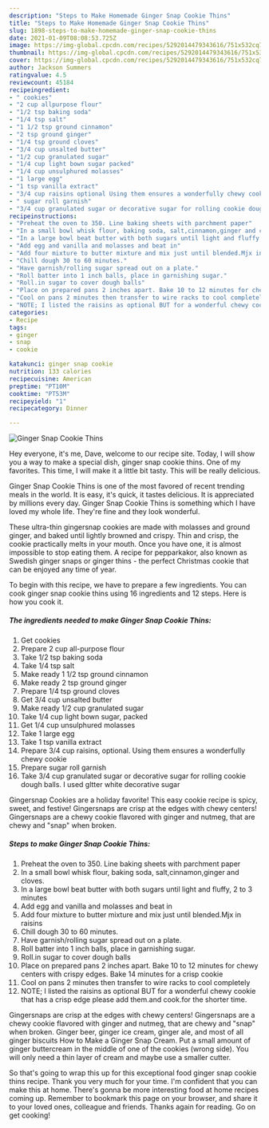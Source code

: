 ```yaml
---
description: "Steps to Make Homemade Ginger Snap Cookie Thins"
title: "Steps to Make Homemade Ginger Snap Cookie Thins"
slug: 1898-steps-to-make-homemade-ginger-snap-cookie-thins
date: 2021-01-09T08:08:53.725Z
image: https://img-global.cpcdn.com/recipes/5292014479343616/751x532cq70/ginger-snap-cookie-thins-recipe-main-photo.jpg
thumbnail: https://img-global.cpcdn.com/recipes/5292014479343616/751x532cq70/ginger-snap-cookie-thins-recipe-main-photo.jpg
cover: https://img-global.cpcdn.com/recipes/5292014479343616/751x532cq70/ginger-snap-cookie-thins-recipe-main-photo.jpg
author: Jackson Summers
ratingvalue: 4.5
reviewcount: 45184
recipeingredient:
- " cookies"
- "2 cup allpurpose flour"
- "1/2 tsp baking soda"
- "1/4 tsp salt"
- "1 1/2 tsp ground cinnamon"
- "2 tsp ground ginger"
- "1/4 tsp ground cloves"
- "3/4 cup unsalted butter"
- "1/2 cup granulated sugar"
- "1/4 cup light bown sugar packed"
- "1/4 cup unsulphured molasses"
- "1 large egg"
- "1 tsp vanilla extract"
- "3/4 cup raisins optional Using them ensures a wonderfully chewy cookie"
- " sugar roll garnish"
- "3/4 cup granulated sugar or decorative sugar for rolling cookie dough balls I used gltter white decorative sugar"
recipeinstructions:
- "Preheat the oven to 350. Line baking sheets with parchment paper"
- "In a small bowl whisk flour, baking soda, salt,cinnamon,ginger and cloves."
- "In a large bowl beat butter with both sugars until light and fluffy, 2 to 3 minutes"
- "Add egg and vanilla and molasses and beat in"
- "Add four mixture to butter mixture and mix just until blended.Mjx in raisins"
- "Chill dough 30 to 60 minutes."
- "Have garnish/rolling sugar spread out on a plate."
- "Roll batter into 1 inch balls, place in garnishing sugar."
- "Roll.in sugar to cover dough balls"
- "Place on prepared pans 2 inches apart. Bake 10 to 12 minutes for chewy centers with crispy edges. Bake 14 minutes for a crisp cookie"
- "Cool on pans 2 minutes then transfer to wire racks to cool completely"
- "NOTE; I listed the raisins as optional BUT for a wonderful chewy cookie that has a crisp edge please add them.and cook.for the shorter time."
categories:
- Recipe
tags:
- ginger
- snap
- cookie

katakunci: ginger snap cookie 
nutrition: 133 calories
recipecuisine: American
preptime: "PT10M"
cooktime: "PT53M"
recipeyield: "1"
recipecategory: Dinner

---
```



![Ginger Snap Cookie Thins](https://img-global.cpcdn.com/recipes/5292014479343616/751x532cq70/ginger-snap-cookie-thins-recipe-main-photo.jpg)

Hey everyone, it's me, Dave, welcome to our recipe site. Today, I will show you a way to make a special dish, ginger snap cookie thins. One of my favorites. This time, I will make it a little bit tasty. This will be really delicious.

Ginger Snap Cookie Thins is one of the most favored of recent trending meals in the world. It is easy, it's quick, it tastes delicious. It is appreciated by millions every day. Ginger Snap Cookie Thins is something which I have loved my whole life. They're fine and they look wonderful.

These ultra-thin gingersnap cookies are made with molasses and ground ginger, and baked until lightly browned and crispy. Thin and crisp, the cookie practically melts in your mouth. Once you have one, it is almost impossible to stop eating them. A recipe for pepparkakor, also known as Swedish ginger snaps or ginger thins - the perfect Christmas cookie that can be enjoyed any time of year.


To begin with this recipe, we have to prepare a few ingredients. You can cook ginger snap cookie thins using 16 ingredients and 12 steps. Here is how you cook it.

<!--inarticleads1-->

##### The ingredients needed to make Ginger Snap Cookie Thins:

1. Get  cookies
1. Prepare 2 cup all-purpose flour
1. Take 1/2 tsp baking soda
1. Take 1/4 tsp salt
1. Make ready 1 1/2 tsp ground cinnamon
1. Make ready 2 tsp ground ginger
1. Prepare 1/4 tsp ground cloves
1. Get 3/4 cup unsalted butter
1. Make ready 1/2 cup granulated sugar
1. Take 1/4 cup light bown sugar, packed
1. Get 1/4 cup unsulphured molasses
1. Take 1 large egg
1. Take 1 tsp vanilla extract
1. Prepare 3/4 cup raisins, optional. Using them ensures a wonderfully chewy cookie
1. Prepare  sugar roll garnish
1. Take 3/4 cup granulated sugar or decorative sugar for rolling cookie dough balls. I used gltter white decorative sugar


Gingersnap Cookies are a holiday favorite! This easy cookie recipe is spicy, sweet, and festive! Gingersnaps are crisp at the edges with chewy centers! Gingersnaps are a chewy cookie flavored with ginger and nutmeg, that are chewy and &#34;snap&#34; when broken. 

<!--inarticleads2-->

##### Steps to make Ginger Snap Cookie Thins:

1. Preheat the oven to 350. Line baking sheets with parchment paper
1. In a small bowl whisk flour, baking soda, salt,cinnamon,ginger and cloves.
1. In a large bowl beat butter with both sugars until light and fluffy, 2 to 3 minutes
1. Add egg and vanilla and molasses and beat in
1. Add four mixture to butter mixture and mix just until blended.Mjx in raisins
1. Chill dough 30 to 60 minutes.
1. Have garnish/rolling sugar spread out on a plate.
1. Roll batter into 1 inch balls, place in garnishing sugar.
1. Roll.in sugar to cover dough balls
1. Place on prepared pans 2 inches apart. Bake 10 to 12 minutes for chewy centers with crispy edges. Bake 14 minutes for a crisp cookie
1. Cool on pans 2 minutes then transfer to wire racks to cool completely
1. NOTE; I listed the raisins as optional BUT for a wonderful chewy cookie that has a crisp edge please add them.and cook.for the shorter time.


Gingersnaps are crisp at the edges with chewy centers! Gingersnaps are a chewy cookie flavored with ginger and nutmeg, that are chewy and &#34;snap&#34; when broken. Ginger beer, ginger ice cream, ginger ale, and most of all ginger biscuits How to Make a Ginger Snap Cream. Put a small amount of ginger buttercream in the middle of one of the cookies (wrong side). You will only need a thin layer of cream and maybe use a smaller cutter. 

So that's going to wrap this up for this exceptional food ginger snap cookie thins recipe. Thank you very much for your time. I'm confident that you can make this at home. There's gonna be more interesting food at home recipes coming up. Remember to bookmark this page on your browser, and share it to your loved ones, colleague and friends. Thanks again for reading. Go on get cooking!

